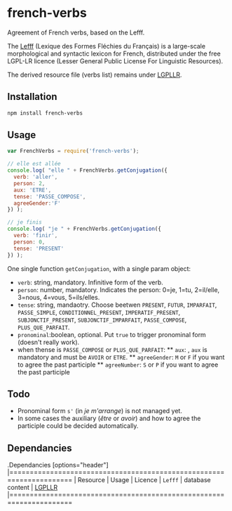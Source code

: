 # french-verbs

Agreement of French verbs, based on the Lefff.

The [Lefff](http://pauillac.inria.fr/~sagot/index.html#lefff) (Lexique des Formes Fléchies du Français) is a large-scale morphological and syntactic lexicon for French, distributed under the free LGPL-LR licence (Lesser General Public License For Linguistic Resources).

The derived resource file (verbs list) remains under [LGPLLR](http://www.labri.fr/perso/clement/lefff/licence-LGPLLR.html).

## Installation 
```sh
npm install french-verbs
```

## Usage

```javascript
var FrenchVerbs = require('french-verbs');

// elle est allée
console.log( "elle " + FrenchVerbs.getConjugation({
  verb: 'aller',
  person: 2,
  aux: 'ETRE',
  tense: 'PASSE_COMPOSE',
  agreeGender:'F'
}) );

// je finis
console.log( "je " + FrenchVerbs.getConjugation({
  verb: 'finir',
  person: 0,
  tense: 'PRESENT'
}) );
```

One single function `getConjugation`, with a single param object:

* `verb`: string, mandatory. Infinitive form of the verb.
* `person`: number, mandatory. Indicates the person: 0=je, 1=tu, 2=il/elle, 3=nous, 4=vous, 5=ils/elles.
* `tense`: string, mandaotry. Choose beetwen `PRESENT`, `FUTUR`, `IMPARFAIT`, `PASSE_SIMPLE`, `CONDITIONNEL_PRESENT`, `IMPERATIF_PRESENT`, `SUBJONCTIF_PRESENT`, `SUBJONCTIF_IMPARFAIT`, `PASSE_COMPOSE`, `PLUS_QUE_PARFAIT`.
* `pronominal`:boolean, optional. Put `true` to trigger pronominal form (doesn't really work).
* when thense is `PASSE_COMPOSE` or `PLUS_QUE_PARFAIT`:
** `aux`: , `aux` is mandatory and must be `AVOIR` or `ETRE`.
** `agreeGender`: `M` or `F` if you want to agree the past participle
** `agreeNumber`: `S` or `P` if you want to agree the past participle

## Todo

* Pronominal form `s'` (in _je m'arrange_) is not managed yet.
* In some cases the auxiliary (_être_ or _avoir_) and how to agree the participle could be decided automatically.


## Dependancies

.Dependancies
[options="header"]
|=====================================================================
| Resource | Usage | Licence
| `Lefff` | database content | [LGPLLR](http://www.labri.fr/perso/clement/lefff/licence-LGPLLR.html)
|=====================================================================


